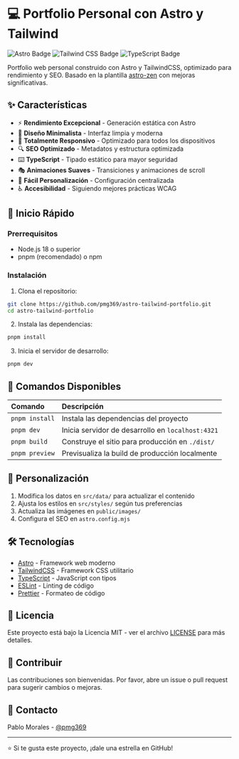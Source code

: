# 💻 Portfolio Personal con Astro y Tailwind

![Astro Badge](https://img.shields.io/badge/Astro-BC52EE?logo=astro&logoColor=fff&style=flat)
![Tailwind CSS Badge](https://img.shields.io/badge/Tailwind%20CSS-06B6D4?logo=tailwindcss&logoColor=fff&style=flat)
![TypeScript Badge](https://img.shields.io/badge/TypeScript-3178C6?logo=typescript&logoColor=fff&style=flat)

Portfolio web personal construido con Astro y TailwindCSS, optimizado para rendimiento y SEO. Basado en la plantilla [astro-zen](https://github.com/immois/astro-zen) con mejoras significativas.

## ✨ Características

- ⚡️ **Rendimiento Excepcional** - Generación estática con Astro
- 🎨 **Diseño Minimalista** - Interfaz limpia y moderna
- 📱 **Totalmente Responsivo** - Optimizado para todos los dispositivos
- 🔍 **SEO Optimizado** - Metadatos y estructura optimizada
- ⌨️ **TypeScript** - Tipado estático para mayor seguridad
- 🎭 **Animaciones Suaves** - Transiciones y animaciones de scroll
- 🔧 **Fácil Personalización** - Configuración centralizada
- ♿️ **Accesibilidad** - Siguiendo mejores prácticas WCAG

## 🚀 Inicio Rápido

### Prerrequisitos

- Node.js 18 o superior
- pnpm (recomendado) o npm

### Instalación

1. Clona el repositorio:
```bash
git clone https://github.com/pmg369/astro-tailwind-portfolio.git
cd astro-tailwind-portfolio
```

2. Instala las dependencias:
```bash
pnpm install
```

3. Inicia el servidor de desarrollo:
```bash
pnpm dev
```

## 📝 Comandos Disponibles

| Comando           | Descripción                                       |
| :---------------- | :------------------------------------------------ |
| `pnpm install`    | Instala las dependencias del proyecto             |
| `pnpm dev`        | Inicia servidor de desarrollo en `localhost:4321` |
| `pnpm build`      | Construye el sitio para producción en `./dist/`   |
| `pnpm preview`    | Previsualiza la build de producción localmente    |

## 🎨 Personalización

1. Modifica los datos en `src/data/` para actualizar el contenido
2. Ajusta los estilos en `src/styles/` según tus preferencias
3. Actualiza las imágenes en `public/images/`
4. Configura el SEO en `astro.config.mjs`

## 🛠️ Tecnologías

- [Astro](https://astro.build/) - Framework web moderno
- [TailwindCSS](https://tailwindcss.com/) - Framework CSS utilitario
- [TypeScript](https://www.typescriptlang.org/) - JavaScript con tipos
- [ESLint](https://eslint.org/) - Linting de código
- [Prettier](https://prettier.io/) - Formateo de código

## 📄 Licencia

Este proyecto está bajo la Licencia MIT - ver el archivo [LICENSE](LICENSE) para más detalles.

## 🤝 Contribuir

Las contribuciones son bienvenidas. Por favor, abre un issue o pull request para sugerir cambios o mejoras.

## 📧 Contacto

Pablo Morales - [@pmg369](https://github.com/pmg369)

---

⭐️ Si te gusta este proyecto, ¡dale una estrella en GitHub!
